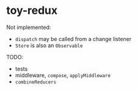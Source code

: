 # toy-redux

Not implemented:
- `dispatch` may be called from a change listener
- `Store` is also an `Observable`

TODO:
- tests
- middleware, `compose`, `applyMiddleware`
- `combineReducers`